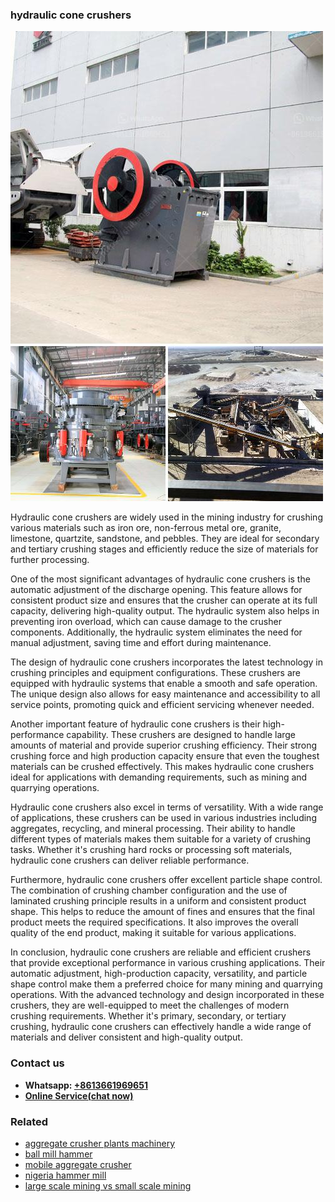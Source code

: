 <h3>hydraulic cone crushers</h3><img src='1702260424.jpg' alt=''><p>Hydraulic cone crushers are widely used in the mining industry for crushing various materials such as iron ore, non-ferrous metal ore, granite, limestone, quartzite, sandstone, and pebbles. They are ideal for secondary and tertiary crushing stages and efficiently reduce the size of materials for further processing.</p><p>One of the most significant advantages of hydraulic cone crushers is the automatic adjustment of the discharge opening. This feature allows for consistent product size and ensures that the crusher can operate at its full capacity, delivering high-quality output. The hydraulic system also helps in preventing iron overload, which can cause damage to the crusher components. Additionally, the hydraulic system eliminates the need for manual adjustment, saving time and effort during maintenance.</p><p>The design of hydraulic cone crushers incorporates the latest technology in crushing principles and equipment configurations. These crushers are equipped with hydraulic systems that enable a smooth and safe operation. The unique design also allows for easy maintenance and accessibility to all service points, promoting quick and efficient servicing whenever needed.</p><p>Another important feature of hydraulic cone crushers is their high-performance capability. These crushers are designed to handle large amounts of material and provide superior crushing efficiency. Their strong crushing force and high production capacity ensure that even the toughest materials can be crushed effectively. This makes hydraulic cone crushers ideal for applications with demanding requirements, such as mining and quarrying operations.</p><p>Hydraulic cone crushers also excel in terms of versatility. With a wide range of applications, these crushers can be used in various industries including aggregates, recycling, and mineral processing. Their ability to handle different types of materials makes them suitable for a variety of crushing tasks. Whether it's crushing hard rocks or processing soft materials, hydraulic cone crushers can deliver reliable performance.</p><p>Furthermore, hydraulic cone crushers offer excellent particle shape control. The combination of crushing chamber configuration and the use of laminated crushing principle results in a uniform and consistent product shape. This helps to reduce the amount of fines and ensures that the final product meets the required specifications. It also improves the overall quality of the end product, making it suitable for various applications.</p><p>In conclusion, hydraulic cone crushers are reliable and efficient crushers that provide exceptional performance in various crushing applications. Their automatic adjustment, high-production capacity, versatility, and particle shape control make them a preferred choice for many mining and quarrying operations. With the advanced technology and design incorporated in these crushers, they are well-equipped to meet the challenges of modern crushing requirements. Whether it's primary, secondary, or tertiary crushing, hydraulic cone crushers can effectively handle a wide range of materials and deliver consistent and high-quality output.</p><h3>Contact us</h3><ul><li><strong>Whatsapp:&nbsp;<a href="https://wa.me/8613661969651">+8613661969651</a></strong></li><li><a href="https://swt.shibang-china.com/?git&amp;zhl&amp;hydraulic cone crushers"><strong>Online Service(chat now)</strong></a></li></ul><h3>Related</h3><ul><li><a href='aggregate crusher plants machinery.md'>aggregate crusher plants machinery</a></li><li><a href='ball mill hammer.md'>ball mill hammer</a></li><li><a href='mobile aggregate crusher.md'>mobile aggregate crusher</a></li><li><a href='nigeria hammer mill.md'>nigeria hammer mill</a></li><li><a href='large scale mining vs small scale mining.md'>large scale mining vs small scale mining</a></li></ul>